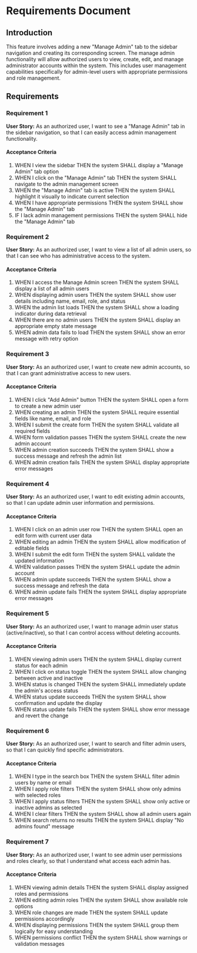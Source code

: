 # Requirements Document

## Introduction

This feature involves adding a new "Manage Admin" tab to the sidebar navigation and creating its corresponding screen. The manage admin functionality will allow authorized users to view, create, edit, and manage administrator accounts within the system. This includes user management capabilities specifically for admin-level users with appropriate permissions and role management.

## Requirements

### Requirement 1

**User Story:** As an authorized user, I want to see a "Manage Admin" tab in the sidebar navigation, so that I can easily access admin management functionality.

#### Acceptance Criteria

1. WHEN I view the sidebar THEN the system SHALL display a "Manage Admin" tab option
2. WHEN I click on the "Manage Admin" tab THEN the system SHALL navigate to the admin management screen
3. WHEN the "Manage Admin" tab is active THEN the system SHALL highlight it visually to indicate current selection
4. WHEN I have appropriate permissions THEN the system SHALL show the "Manage Admin" tab
5. IF I lack admin management permissions THEN the system SHALL hide the "Manage Admin" tab

### Requirement 2

**User Story:** As an authorized user, I want to view a list of all admin users, so that I can see who has administrative access to the system.

#### Acceptance Criteria

1. WHEN I access the Manage Admin screen THEN the system SHALL display a list of all admin users
2. WHEN displaying admin users THEN the system SHALL show user details including name, email, role, and status
3. WHEN the admin list loads THEN the system SHALL show a loading indicator during data retrieval
4. WHEN there are no admin users THEN the system SHALL display an appropriate empty state message
5. WHEN admin data fails to load THEN the system SHALL show an error message with retry option

### Requirement 3

**User Story:** As an authorized user, I want to create new admin accounts, so that I can grant administrative access to new users.

#### Acceptance Criteria

1. WHEN I click "Add Admin" button THEN the system SHALL open a form to create a new admin user
2. WHEN creating an admin THEN the system SHALL require essential fields like name, email, and role
3. WHEN I submit the create form THEN the system SHALL validate all required fields
4. WHEN form validation passes THEN the system SHALL create the new admin account
5. WHEN admin creation succeeds THEN the system SHALL show a success message and refresh the admin list
6. WHEN admin creation fails THEN the system SHALL display appropriate error messages

### Requirement 4

**User Story:** As an authorized user, I want to edit existing admin accounts, so that I can update admin user information and permissions.

#### Acceptance Criteria

1. WHEN I click on an admin user row THEN the system SHALL open an edit form with current user data
2. WHEN editing an admin THEN the system SHALL allow modification of editable fields
3. WHEN I submit the edit form THEN the system SHALL validate the updated information
4. WHEN validation passes THEN the system SHALL update the admin account
5. WHEN admin update succeeds THEN the system SHALL show a success message and refresh the data
6. WHEN admin update fails THEN the system SHALL display appropriate error messages

### Requirement 5

**User Story:** As an authorized user, I want to manage admin user status (active/inactive), so that I can control access without deleting accounts.

#### Acceptance Criteria

1. WHEN viewing admin users THEN the system SHALL display current status for each admin
2. WHEN I click on status toggle THEN the system SHALL allow changing between active and inactive
3. WHEN status is changed THEN the system SHALL immediately update the admin's access status
4. WHEN status update succeeds THEN the system SHALL show confirmation and update the display
5. WHEN status update fails THEN the system SHALL show error message and revert the change

### Requirement 6

**User Story:** As an authorized user, I want to search and filter admin users, so that I can quickly find specific administrators.

#### Acceptance Criteria

1. WHEN I type in the search box THEN the system SHALL filter admin users by name or email
2. WHEN I apply role filters THEN the system SHALL show only admins with selected roles
3. WHEN I apply status filters THEN the system SHALL show only active or inactive admins as selected
4. WHEN I clear filters THEN the system SHALL show all admin users again
5. WHEN search returns no results THEN the system SHALL display "No admins found" message

### Requirement 7

**User Story:** As an authorized user, I want to see admin user permissions and roles clearly, so that I understand what access each admin has.

#### Acceptance Criteria

1. WHEN viewing admin details THEN the system SHALL display assigned roles and permissions
2. WHEN editing admin roles THEN the system SHALL show available role options
3. WHEN role changes are made THEN the system SHALL update permissions accordingly
4. WHEN displaying permissions THEN the system SHALL group them logically for easy understanding
5. WHEN permissions conflict THEN the system SHALL show warnings or validation messages